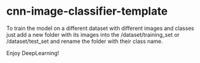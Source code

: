 # cnn-image-classifier-template
To train the model on a different dataset with different images and classes just add a new folder with its images into the /dataset/training_set or /dataset/test_set and rename the folder with their class name.

Enjoy DeepLearning!